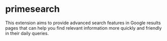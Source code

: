 # primesearch
This extension aims to provide advanced search features in Google results pages that can help you find relevant information more quickly and friendly in their daily queries.
